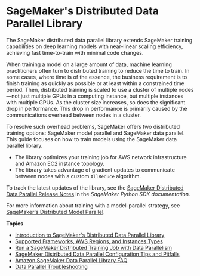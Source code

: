 # SageMaker's Distributed Data Parallel Library<a name="data-parallel"></a>

The SageMaker distributed data parallel library extends SageMaker training capabilities on deep learning models with near\-linear scaling efficiency, achieving fast time\-to\-train with minimal code changes\. 

When training a model on a large amount of data, machine learning practitioners often turn to distributed training to reduce the time to train\. In some cases, where time is of the essence, the business requirement is to finish training as quickly as possible or at least within a constrained time period\. Then, distributed training is scaled to use a cluster of multiple nodes—not just multiple GPUs in a computing instance, but multiple instances with multiple GPUs\. As the cluster size increases, so does the significant drop in performance\. This drop in performance is primarily caused by the communications overhead between nodes in a cluster\.

To resolve such overhead problems, SageMaker offers two distributed training options: SageMaker model parallel and SageMaker data parallel\. This guide focuses on how to train models using the SageMaker data parallel library\. 
+  The library optimizes your training job for AWS network infrastructure and Amazon EC2 instance topology\. 
+  The library takes advantage of gradient updates to communicate between nodes with a custom `AllReduce` algorithm\. 

To track the latest updates of the library, see the [SageMaker Distributed Data Parallel Release Notes](https://sagemaker.readthedocs.io/en/stable/api/training/smd_data_parallel_release_notes/smd_data_parallel_change_log.html) in the *SageMaker Python SDK documentation*\.

For more information about training with a model\-parallel strategy, see [SageMaker's Distributed Model Parallel](model-parallel.md)\.

**Topics**
+ [Introduction to SageMaker's Distributed Data Parallel Library](data-parallel-intro.md)
+ [Supported Frameworks, AWS Regions, and Instances Types](distributed-data-parallel-support.md)
+ [Run a SageMaker Distributed Training Job with Data Parallelism](data-parallel-modify-sdp.md)
+ [SageMaker Distributed Data Parallel Configuration Tips and Pitfalls](data-parallel-config.md)
+ [Amazon SageMaker Data Parallel Library FAQ](data-parallel-faq.md)
+ [Data Parallel Troubleshooting](distributed-troubleshooting-data-parallel.md)